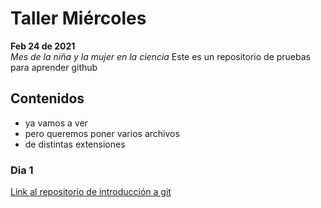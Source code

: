 # Taller Miércoles
**Feb 24 de 2021**  
*Mes de la niña y la mujer en la ciencia*
Este es un repositorio de pruebas para aprender github

## Contenidos
- ya vamos a ver
- pero queremos poner varios archivos
- de distintas extensiones

### Dia 1
[Link al repositorio de introducción a git](https://github.com/juan-pineda/git_intro)


